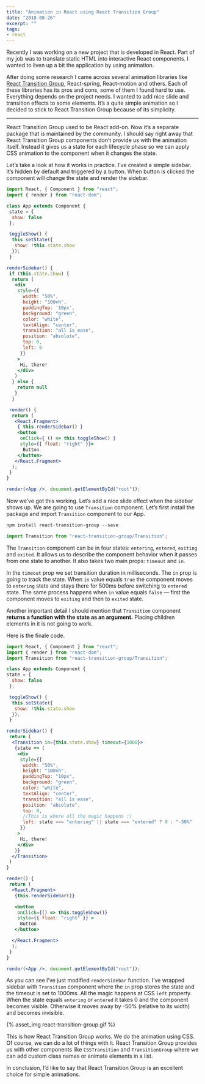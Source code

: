 ```yaml
---
title: "Animation in React using React Transition Group"
date: "2018-08-26"
excerpt: ""
tags:
- react
---
```


Recently I was working on a new project that is developed in React. Part of my job was to translate static HTML into interactive React components. I wanted to liven up a bit the application by using animation.

<!-- more -->

After doing some research I came across several animation libraries like [React Transition Group](https://reactcommunity.org/react-transition-group/), React-spring, React-motion and others. Each of these libraries has its pros and cons, some of them I found hard to use. Everything depends on the project needs. I wanted to add nice slide and transition effects to some elements. It’s a quite simple animation so I decided to stick to React Transition Group because of its simplicity.

---

React Transition Group used to be React add-on. Now it’s a separate package that is maintained by the community. I should say right away that React Transition Group components don’t provide us with the animation itself. Instead it gives us a state for each lifecycle phase so we can apply CSS animation to the component when it changes the state.

Let’s take a look at how it works in practice. I’ve created a simple sidebar. It’s hidden by default and triggered by a button. When button is clicked the component will change the state and render the sidebar.

```jsx
import React, { Component } from "react";
import { render } from "react-dom";

class App extends Component {
 state = {
  show: false
 };

 toggleShow() {
  this.setState({
   show: !this.state.show
  });
 }

renderSidebar() {
 if (this.state.show) {
  return (
   <div
    style={{
      width: "50%",
      height: "100vh",
      paddingTop: '10px',
      background: "green",
      color: "white",
      textAlign: "center",
      transition: "all 1s ease",
      position: "absolute",
      top: 0,
      left: 0
     }}
    >
     Hi, there!
    </div>
   )
  } else {
    return null
   }
  }

 render() {
  return (
   <React.Fragment>
    { this.renderSidebar() }
    <button
     onClick={ () => this.toggleShow() }
     style={{ float: "right" }}>
      Button
    </button>
   </React.Fragment>
  );
 }
}

render(<App />, document.getElementById("root"));
```

Now we’ve got this working. Let’s add a nice slide effect when the sidebar shows up. We are going to use `Transition` component. Let’s first install the package and import `Transition` component to our App.

```js
npm install react-transition-group --save

import Transition from "react-transition-group/Transition";
```

The `Transition` component can be in four states: `entering`, `entered`, `exiting` and `exited`. It allows us to describe the component behavior when it passes from one state to another. It also takes two main props: `timeout` and `in`.

In the `timeout` prop we set transition duration in milliseconds. The `in` prop is going to track the state. When `in` value equals `true` the component moves to `entering` state and stays there for 500ms before switching to `entered` state. The same process happens when `in` value equals `false` — first the component moves to `exiting` and then to `exited` state.

Another important detail I should mention that `Transition` component **returns a function with the state as an argument.** Placing children elements in it is not going to work.

Here is the finale code.

```jsx
import React, { Component } from "react";
import { render } from "react-dom";
import Transition from "react-transition-group/Transition";

class App extends Component {
state = {
  show: false
 };

 toggleShow() {
  this.setState({
   show: !this.state.show
  });
 }

renderSidebar() {
 return (
  <Transition in={this.state.show} timeout={1000}>
   {state => (
    <div
     style={{
      width: "50%",
      height: "100vh",
      paddingTop: "10px",
      background: "green",
      color: "white",
      textAlign: "center",
      transition: "all 1s ease",
      position: "absolute",
      top: 0,
      //This is where all the magic happens :)
      left: state === "entering" || state === "entered" ? 0 : "-50%"
     }}
    >
     Hi, there!
    </div>
   )}
  </Transition>
 )
}

render() {
 return (
  <React.Fragment>
   {this.renderSidebar()}

   <button
    onClick={() => this.toggleShow()}
    style={{ float: "right" }} >
     Button
   </button>

  </React.Fragment>
  );
 }
}

render(<App />, document.getElementById("root"));
```

As you can see I’ve just modified `renderSidebar` function. I’ve wrapped sidebar with `Transition` component where the `in` prop stores the state and the timeout is set to 1000ms. All the magic happens at CSS `left` property. When the state equals `entering` or `entered` it takes 0 and the component becomes visible. Otherwise it moves away by -50% (relative to its width) and becomes invisible.

{% asset_img react-transition-group.gif %}

This is how React Transition Group works. We do the animation using CSS. Of course, we can do a lot of things with it. React Transition Group provides us with other components like `CSSTransition` and `TransitionGroup` where we can add custom class names or animate elements in a list.

In conclusion, I’d like to say that React Transition Group is an excellent choice for simple animations.
